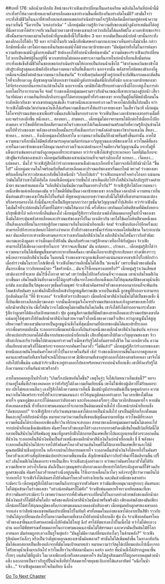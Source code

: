 ##บทที่ 176: ผลึกน้ำตาลึกลับ
สีหน้าของจ้าวเฟิงแปรเปลี่ยนเป็นเคร่งเครียด พลังอันใดกันที่บ่อน้ำนี้มีกระทั่งทำให้ดวงตาซ้ายและพลังสายเลือดของเขาทำงานขึ้นเพื่อป้องกันอย่างอัตโนมัติ?
เขามั่นใจว่ากระทั่งสิ่งมีชีวิตในนภาที่ห้าหรือหกแห่งขอบเขตก่อกำเนิดปราณก็จะรู้สึกอึดอัดเมื่อย่ามอยู่ต่อหน้าความหนาวเย็นนี้
“นี่ควรเป็น ‘แหล่งกำเนิด’ ”
เด็กหนุ่มมีความรู้สึกว่าความลับของแม่น้ำงูมังกรเหมันต์ได้อยู่ที่นี่เพราะเขาได้สำรวจบริเวณอื่นด้วยดวงตาซ้ายของเขาแล้วทว่ากลับไม่ได้ผลลัพธ์ใด
ดวงตาซ้ายของจ้าวเฟิงนั้นสามารถมองผ่านในบ้อน้ำที่ถูกแช่แข็งนี้ไปได้เพียง 3 หลา หากมันเป็นแม่น้ำปกติ เขานั้นกระทั่งมองลึกลงไปได้ถึง 10 หลา ทว่าน้ำในบริเวณนี้กลับพิเศษอย่างมากและหนาวเย็นอย่างไม่น่าเชื่อ
กล่าวอีกนัยหนึ่งคือ เขาไม่อาจมองเห็นก้นของแม่น้ำได้ด้วยดวตาซ้ายของเขา
“มันคุ้มค่าหรือไม่ในการค้นหาความลับของแม่น้ำงูมังกรเหมันต์? ข้าต้องลงไปยังบ่อน้ำเพื่อค้นหามัน”
ความคิดของจ้าวเฟิงแปรเปลี่ยนไป
หากเป็นศิษย์ผู้อื่นอยู่ที่นี่ พวกเขาย่อมไม่ทดลองเพราะความเย็นภายในบ่อน้ำเยือกแข็งนั้นย่อมกระทั่งแช่แข็งสิ่งมีชีวิตในขอบเขตก่อกำเนิดปราณให้กลายเป็นก้อนน้ำแข็งได้
“วิชากำแพงเงินของข้าได้เข้าสู่ระดับสูงสุดและมีพลังป้องกันความหนาวเย็นที่แข็งแกร่ง นอกจากนั้น พลังสายโลหิตของข้าเองก็ดูเหมือนจะมีพลังต่อต้านความหนาวเย็นเช่นกัน”
จ้าวเฟิงครุ่นคิดอยู่ชั่วครู่ก่อนที่จะกัดฟันกรอดและตัดสินใจที่จะเสี่ยงดวงดู
สัญชาตญาณได้บอกเขาว่าแม่น้ำงูมังกรเหมันต์นี้ลึกลับยิ่งนัก และดวงตาซ้ายของเขาได้จับร่องรอยกลิ่นอายเก่าแก่ด้านในได้
นอกจากนั้น เขามีข้อได้เปรียบอย่างมากซึ่งมีโอกาสสูงในการล่าถอยโดยไร้อาการบาดเจ็บ
จ๋อม!
ร่างของเด็กหนุ่มผมครามราวกับมัจฉาขณะที่เขาทะยานลงสู่บ่อน้ำ
เสี้ยววินาทีต่อมา ความเย็นเยียบลึกถึงกระดูกก็ได้ครอบคลุมทั่วทั้งร่างของเขา
หากเป็นผู้อื่นที่มีพลังฝึกตนในระดับเดียวกับเขา พวกเขาย่อมถูกแช่แข็ง ร่างชาหนึบและตายอย่างรวดเร็วหากไม่กลับขึ้นไปบนฝั่ง
ทว่าจ้าวเฟิงได้ฝึกฝนวิชากำแพงเงินซึ่งได้เสริมความแข็งแกร่งให้แก่ร่างกายของเขา
ในเสี้ยววินาที เด็กหนุ่มได้โคจรปราณแท้ของเขาเพื่อสร้างชั้นแสงสีเงินขึ้นรอบร่างกาย
จ้าวเฟิงเปิดดวงตาซ้ายของเขาอย่างเต็มที่และจมร่างลงลึกขึ้น
หนึ่งหลา... สองหลา... สามหลา...
เด็กหนุ่มไม่อาจทานทนได้อีกต่อไปเมื่อลงไปลึกสามหลา ทว่าโชคดีที่สายเลือดสีครามภายในร่างของเขาได้เริ่มเดือดพล่านพร้อมกับที่ความรู้สึกอุ่นซ่านได้แผ่ไปทั่วร่างของเขา
พลังของสายเลือดนั้นกระทั่งแข็งแกร่งกว่าพลังต่อต้านของวิชากำแพงเงิน
สี่หลา... ห้าหลา... หกหลา...
ยิ่งเด็กหนุ่มลงไปลึกเท่าใด ความหนาวเย็นนั้นก็ยิ่งน่าพรั่นพรึงขึ้นเท่านั้น
ภายใต้ความหนาวเยือกนั้นได้มีพลังที่สามารถคุกคามกัดกร่อนดวงวิญญาณและสติของเขาได้ ทว่าโชคดีที่แสงภายในดวงตาซ้ายของเขาได้หมุนวนอย่างรวดเร็วและต่อต้านการโจมตีทางจิตวิญญาณนั้น
กระทั่งผู้ที่แข็งแกร่งเช่นหยางก่านยังถูกหยุดลงที่ระยะสามหลา ทว่าจ้าวเฟิงได้เข้าสู่ระยะหกหลา โดยที่มันเกือบจะเข้าสู่ขีดจำกัดของเขาแล้ว
เด็กหนุ่มกัดฟันของเขาแน่นก่อนที่จะจมร่างลึกลงไป
หกหลา... เจ็ดหลา... แปดหลา..
นั่นไง!
จ้าวเฟิงรู้สึกได้ว่าร่างกายของเขาแข็งค้างและเกือบที่จะไม่อาจกลับไปยังผิวน้ำได้
“ขึ้นไป!”
เด็กหนุ่มตวาดในใจพร้อมกับที่พลังสายเลือดและปราณแท้ของเขาเริ่มเผาไหม้
พรวด!
ร่างของเขาขยับเคลื่อนไหวราวปลาและกลับขึ้นไปเหนือน้ำ
“เกือบไปแล้ว”
จ้าวเฟิงถอนหายใจอย่างโล่งอก
แน่นอนว่ามันไม่ใช่ว่าเขาไม่ได้อันใด
ก่อนที่เด็กหนุ่มจะว่ายขึ้นไป เขาเห็นผลึกโปร่งใสสีน้ำเงินลึกลับรูปร่างคล้ายน้ำตา ขนาดเท่าผลแตงโม
“ผลึกสีน้ำเงินนั่นมีความเป็นมาอย่างไรกัน?”
จ้าวเฟิงรู้สึกได้ถึงความหนาวเหน็บเพียงแค่เหลือบมองมัน ทว่าโชคดีที่มันเป็นดวงตาซ้ายของเขา หากเป็นดวงตาปกคิ ความหนาวเย็นนั่นย่อมแช่ร่างของเขาให้แข็งไปในทันที
สัญชาตญาณบอกเขาว่าของสิ่งนี้ไม่ใช่สิ่งที่เขาสามารถแตะต้องหรือครอบครองได้
สิ่งนี้นั้นกระทั่งเป็นปัญหามากกว่าอาวุธชั้นจิตวิญญาณทั่วไปเสียอีก
ทว่าจ้าวเฟิงนั้นไม่เต็มใจที่จะปล่อยมันไปโดยที่ไม่สำรวจมันให้มากกว่านี้
ครั้งที่สอง
เขากินผลโลหิตสีชาดที่มีพลังหยางบริสุทธิ์เข้าไป
หลังจากที่กลืนมันลงไป เด็กหนุ่มก็รู้สึกราวกับเปลวเพลิงได้แผดเผาอยู่ในหัวใจของเขา ซึ่งมันได้กระตุ้นพลังสายเลือดและปราณแท้ของเขาไปในเวลาเดียวกัน
เขาได้ใช้ผลโลหิตสีชาดหนึ่งผลเป็นสิ่งแลกเปลี่ยนในการต่อสู้กับความหนาวเย็นในบ่อน้ำเยือกแข็ง
จ๋อม!
จ้าวเฟิงกลับลงไปอีกครั้งและสามารถไปยังระยะแปดหลาได้อย่างง่ายดาย ทั่วทั้งร่างของเขานั้นเร่าร้อนจากผลโลหิตสีชาด
ในระยะแปดหลา มันเหลือระยะห่างเพียงสามหลาระหว่างเขากับผลึกสีน้ำเงินใส ผลึกสีน้ำเงินใสนั้นราวกับบัวหิมะ งดงามและดึงดูดตา ทว่าเมื่อมองไปยังมัน มันกลับสร้างความรู้สึกหนาวเยือกให้กับผู้มอง
จ้าวเฟิงสามารถใช้ได้เพียงดวงตาซ้ายในการ ‘สำรวจและชื่นชม’ มัน
แปดหลา... เก้าหลา...
เด็กหนุ่มรู้สึกได้ว่าความหนาวเย็นได้เพิ่มพูนขึ้นตามระยะทางที่หดสั้นลง
เขานั้นเกือบจะเข้าสู่ระยะสิบหลา ห่างเพียงราวๆ หนึ่งหลาจากผลึกสีน้ำเงินนั้น
ในตอนนี้ ร่างของเขาจะถูกแช่แข็งอย่างแน่นอนหากเขาเข้าไปใกล้อีกก้าว
เมื่อสำรวจมันในระยะใกล้เพียงนี้ จ้าวเฟิงก็พบว่าผลึกนั้นไม่ได้เป็น ‘ของแข็ง’ เพราะพื้นผิวของมันนั้นสั่นกระเพื่อม ราวกับหยดน้ำตา
“โชคร้ายนัก... มันจะไร้ซึ่งหนทางเลยหรือ?”
เด็กหนุ่มรู้ว่าเว้นเสียแต่เขาต้องการที่จะตาย มันไร้ซึ่งโอกาส
พรวด!
เขาว่ายขึ้นไปอีกครั้งก่อนที่จะวางแผน
เขานำเส้นไหมสีเงินบางขึ้นมา
เส้นไหมสีเงินที่บางมากนี้ได้ถูกสร้างขึ้นจากโลหะเยือกแข็งและได้ให้คุณสมบัติของธาตุน้ำแข็งแก่มัน และมันเป็นวัสดุของอาวุธชั้นครึ่งมนุษย์
จ้าวเฟิงนำคันศรหลัวฮัวของเขาออกมาก่อนที่จะพันเส้นไหมเข้ากับคันศร และพันอีกฝั่งที่เหลือเข้ากับลูกธนูสีครามเข้ม
หากเป็นเช่นนี้ ลูกธนูที่ยิงออกจะสามารถกู้กลับคืนมาได้
“ฮี่ฮี่ ข้าจะลอง”
จ้าวเฟิงหัวเราะเสียงแผ่ว เมื่อผลึกน้ำตาสีน้ำเงินนั้นไม่ได้เป็นของแข็ง นี่ก็เป้นเพียงทางเลือกเดียวของเขา
จากนั้นเด็กหนุ่มจึงโคจรปราณแท้ของเขาและยิงลูกศรของเขาไปยังผลึกน้ำตาสีนำเงิน เพื่อให้มั่นว่าจะไม่มีเหตุไม่คาดฝันอันใดเกิดขึ้น เขาจึงได้ยังไม่ล่าถอยจนกระทั่งเขารู้สึกว่าลูกศรได้ต้องกับเป้าหมายแล้ว
ฟุ่บ
ลูกธนูสีครามเข้มที่มีพลังของสายเลือดและปราณแท้ของเขาอัดแน่นอยู่ได้พุ่งตรงไปยังผลึกน้ำตาสีน้ำเงินด้วยความเร็วกึ่งหนึ่งของความเร็วเสียง
ทว่าลูกธนูนั้นได้สูญเสียความเร็วของเขามันกลายเป็นลูกธนูน้ำแข็งในที่สุดเมื่อยามที่ปลายของมันได้แตะเข้าที่ระลอกกระเพื่อมรอบผลึกนั้น
ระลอกกระเพื่อมเหล่านี้เองก็เป้นส่วนหนึ่งของผลึกน้ำตาสีน้ำเงินเช่นกัน
หง่างงง
เสียงแปลกประหลาดได้ดังขึ้นจากก้นของบ่อน้ำเยือกแข็ง เสียงที่พุ่งตรงไปยังดวงวิญญาณของเขา
จ้าวเฟิงสะอึกและรีบว่ายขึ้นไปด้านบนอย่างรวดเร็วเมื่อเขารับรู้ได้ถึงอันตรายถึงชีวิต
ในเวลาเดียวกัน ความเย็นเยียบน่าสะพรึงก็ได้แพร่กระจายออกจากคันศรโหลวฮัว
“ไม่ดีแล้ว!”
เด็กหนุ่มรู้สึกว่าร่างกายของเขาชาหนึบและพลันโยนคันศรโหลวฮัวไปในอากาศในทันที
เช้ง!
ร่างของเด็กทะยานขึ้นในอากาศสูงหลายหลาและพร้อมกับที่เขาเริ่มที่จะหนีไปบนอากาศ มีเพียงยามที่เขาอยู่ห่างออกไปสองสามร้อยหลา เขาจึงได้กลับไปยังพื้นดิน
แต่แม้ว่าจ้าวเฟิงจะอยู่ห่างออกไปหลายร้อยหลาจากบ่อน้ำเยือกแข็ง เขาก็ยังคงรับรู้ได้ถึงความหนาวเย็นอันน่าสะพรึงกลัว

ภายในหอคอยสูงในป่าใกล้ๆ
“เกิดเรื่องบัดซบอันใดขึ้น? เหตุใดจู่ๆ จึงได้เกิดหนาวเย็นเช่นนี้?”
หยางก่านอยู่ในชั้นที่เก้าของหอคอย ทว่ายังรับรู้ได้ถึงความเย็นเยียบนั้น
เขาไม่ใช่เพียงผู้เดียวที่ได้รับผลกระทบ
เป่ยโม่ยและคนอื่นๆ เองก็รู้สึกได้ถึงความหนาวเย็นนี้
มีแม่น้ำงูมังกรเหมันต์เป็นจุดศูนย์กลาง ความหนาวเย็นได้แพร่กระจายไปทั่วเกาะพรมแดนนภา ทำให้อุณภูมิลดลงอย่างมาก
ในเวลาเพียงไม่กี่ลมหายใจ อุณหภูมิของเกาะก็ได้ลดลงกว่าสิบองศา และยังคงลดลงเรื่อยๆ เป็นเวลาอีกสิบลมหายใจ
หากมันยังคงลดลงเช่นนี้ ทั่วทั้งเกาะพรมแดนนภาก็จะกลายเป็นดินแดนน้ำแข็งไป
เบื้องหน้าบ่อน้ำเยือกแข็ง
“บัดซบบบบบ!”
จ้าวเฟิงรู้สึกราวกับว่าแขนขาของเขาได้กลายเป็นน้ำแข็งไป
เขาเป็นผุ้ที่ก่อเรื่องทั้งหมดขึ้นและอยู่ใกล้กับบ่อน้ำที่สุด หมายความว่าความเย็นที่เขาเผชิญนั้นมากมายที่สุด ทว่าโชคดีที่ระลอกความเย็นนั้นได้ระเบิดออกเพียงเสี้ยววินาทีก่อนจะสงบลง
สายตาของเด็กหนุ่มผมครามนั้นไม่เคยละไปจากบ่อน้ำเยือกแข็งแม้แต่น้อย คันศรโหลวฮัวของเขาได้ร่วงลงจากอากาศยังคงมีเส้นไหมสีเงินที่บัดนี้ได้กลายเป็นสีน้ำเงินไปรัดพันอยู่ ขณะที่ลูกศรอีกฝั่งได้กลายเป็นเศษเสี้ยวไปและถูกแทนที่ด้วยระลอกคลื่นสีน้ำเงิน
ระลอกคลื่นสีน้ำเงินนั้นเป็นส่วนหนึ่งของผลึกน้ำตาสีน้ำเงินในบ่อน้ำเยือกแข็ง
ชี่ ชี่
พลังของระลอกคลื่นสีน้ำเงินได้กระจายไปยังคันศรโหลวฮัวผ่านเส้นไหมที่ไม่ได้กลายเป็นเศษเสี้ยวและได้มีคุณสมบัติน้ำแข็งอยู่ภายใน
หลังจากผ่านไปหลายลมหายใจ ระลอกคลื่นสำน้ำเงินจึงได้หายไปในคันศรโหลวฮัวและสร้างสัญลักษณ์แปลกประหลาดขึ้นบนนั้น
สัญลักษณ์นั้นราวกับบัวหิมะที่ได้ผลิบานขึ้น
เปรี้ยะ!
เส้นไหมสีเงินได้แตกกระจายเป็นเสี่ยง
จ้าวเฟิงสะดุ้งอย่างผวา ทว่าพบว่าคันศรโหลวฮัวไม่ได้รับความเสียหาย อย่างไรก็ตาม มันก็เป็นอาวุธมนุษย์ระดับกลางและเทียบเท่าได้กับระดับสูงยามที่ใช้ร่วมกับลูกศรของมัน
คันศรโหลวฮัวทอดร่างนิ่งอยู่บนพื้น ไร้ซึ่งการเคลื่อนไหวใดๆ
หลังจากรู้สึกว่าความเย็นได้จางหายไป จ้าวเฟิงจึงได้เดินตรงไปยังคันศรโหลวฮัวอย่างเงียบงัน แตะมันด้วยมือของเขาอย่างระมัดระวัง เด็กหนุ่มรู้สึกได้ถึงความเย็นถึงกระดูกจากตัวคันศร ทว่ามันเพียงหมุนวนอยู่รอบๆ คันศรและไม่ได้พุ่งเข้ามาในร่างของเขา
“อย่างน้อยคันศรก็ไม่หัก”
จ้าวเฟิงพ่นลมหายใจยาวเหยียดขณะที่เขาสำรวจมันอย่างระมัดระวัง เขาพบว่านอกจากที่ตัวคันศรจะเปลี่ยนไปในบางอย่างด้วยพลังของผลึกน้ำตาสีน้ำเงินแล้วก็ไม่มีสิ่งอื่นใดอีก
พลังของผลึกน้ำตาสีน้ำเงินนั้นน่าพรั่นพรึงนัก เพียงแค่พลังของมันเพียงเล็กน้อยก็ได้ทำให้อุณหภูมิของทั้งเกาะพรมแดนนภาลดลงนับสิบองศา
เด็กหนุ่มหยิบลูกศรของเขาออกจากแล่ง ทว่าสีหน้าของเขาพลันแปรเปลี่ยนไปในทันที ศรทั้งหมดในแล่งของเขาได้กลายเป็นสีฟ้า ราวกับว่ามันได้ถูกเปลี่ยนแปลงไปโดยความเย็นยามที่เขาลงไปยังบ่อน้ำเยือกแข็ง
ฟุ่บ ผึง
จ้าวเฟิงยกคันศรโหลวฮัวของเขาขึ้นและยิงศรดอกหนึ่งไปยังต้นไม้ใหญ่
ฉึก!
ศรได้ทิ่มแทงลงไปในเนื้อไม้ ทว่าไม่ได้ทะลวงผ่าน
ดอกไม้พืชพรรณทั้งหมดภายในเกาะพรมแดนนภานั้นไม่ใช่ธรรมดา และหากมันเป็นต้นไม้ที่โลกภายนอก มันย่อมถูกทะลวงเป็นรูใหญ่แล้ว
“มันดูไม่มีความเปลี่ยนแปลงใดๆ ในด้านพลัง?”
จ้าวเฟิงรู้สึกผิดหวังเล็กๆ หรือเป็นว่าสัญชาตญาณของเขานั้นผิดพลาด?
ศรนั้นไม่ได้เพิ่มพลังขึ้น ในทางกลับกัน มันได้แตกสลายเป็นเสี่ยงหลังจากที่มันโดนเป้าหมายแล้ว หมายความว่าวัสดุได้เปลี่ยนแปลงไปเนื่องจากได้รับธาตุน้ำแข็งมากเกินไป
ทว่าในเสี้ยววินาทีต่อมานั้นเอง
แคร่ก แคร่ก
ชั้นน้ำแข็งได้ปรากฏหนาขึ้นเรื่อยๆ บนต้นไม้ที่ถูกยิง
ในเวลาเพียงหนึ่งหรือสองลมหายใจ ต้นไม้สูงสิบเมตรก็ได้ถูกครอบคลุมด้วยน้ำแข็ง และกลายเป็นราวกับรูปปั้นน้ำแข็งที่ทำให้ลมหายใจหยุดชะงักภายใต้แสงอาทิตย์
“ผนึกในน้ำแข็ง...”
จ้าวเฟิงสูดลมหายใจเย็นเยียบ นิ่งอึ้ง



[Go To Next Chapter]( ./177.md)